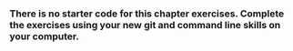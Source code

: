### There is no starter code for this chapter exercises.  Complete the exercises using your new git and command line skills on your computer.